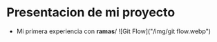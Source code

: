 # Presentacion de mi proyecto
* Mi primera experiencia con **ramas**/
![Git Flow]("/img/git flow.webp")